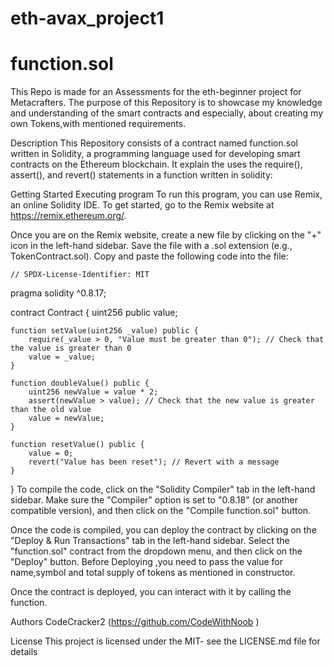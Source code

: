 # eth-avax_project1

# function.sol

This Repo is made for an Assessments for the eth-beginner project for Metacrafters. The purpose of this Repository is to showcase my knowledge and understanding of the smart contracts and especially, about creating my own Tokens,with mentioned requirements.

Description
This Repository consists of a contract named function.sol written in Solidity, a programming language used for developing smart contracts on the Ethereum blockchain. It explain the uses the require(), assert(), and revert() statements in a function written in solidity:

Getting Started
Executing program
To run this program, you can use Remix, an online Solidity IDE. To get started, go to the Remix website at https://remix.ethereum.org/.

Once you are on the Remix website, create a new file by clicking on the "+" icon in the left-hand sidebar. Save the file with a .sol extension (e.g., TokenContract.sol). Copy and paste the following code into the file:


   
    // SPDX-License-Identifier: MIT
pragma solidity ^0.8.17;

contract Contract {
    uint256 public value;
    
    function setValue(uint256 _value) public {
        require(_value > 0, "Value must be greater than 0"); // Check that the value is greater than 0
        value = _value;
    }
    
    function doubleValue() public {
        uint256 newValue = value * 2;
        assert(newValue > value); // Check that the new value is greater than the old value
        value = newValue;
    }
    
    function resetValue() public {
        value = 0;
        revert("Value has been reset"); // Revert with a message
    }
}
To compile the code, click on the "Solidity Compiler" tab in the left-hand sidebar. Make sure the "Compiler" option is set to "0.8.18" (or another compatible version), and then click on the "Compile function.sol" button.

Once the code is compiled, you can deploy the contract by clicking on the "Deploy & Run Transactions" tab in the left-hand sidebar. Select the "function.sol" contract from the dropdown menu, and then click on the "Deploy" button. Before Deploying ,you need to pass the value for name,symbol and total supply of tokens as mentioned in constructor.

Once the contract is deployed, you can interact with it by calling the function.

Authors
CodeCracker2 (https://github.com/CodeWithNoob )

License
This project is licensed under the MIT- see the LICENSE.md file for details
